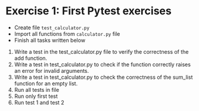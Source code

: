 # Exercise 1: First Pytest exercises

* Create file `test_calculator.py`
* Import all functions from `calculator.py` file
* Finish all tasks written below


1. Write a test in the test_calculator.py file to verify the correctness of the add function.
2. Write a test in test_calculator.py to check if the function correctly raises an error for invalid arguments.
3. Write a test in test_calculator.py to check the correctness of the sum_list function for an empty list.
4. Run all tests in file
5. Run only first test
6. Run test 1 and test 2
